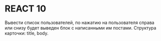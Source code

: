 # REACT 10
Вывести список пользователей, по нажатию на пользователя справа или снизу будет выведен блок
 с написанными им постами. Структура карточки: title, body.
